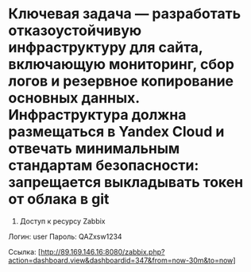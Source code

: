 # Ключевая задача — разработать отказоустойчивую инфраструктуру для сайта, включающую мониторинг, сбор логов и резервное копирование основных данных. Инфраструктура должна размещаться в Yandex Cloud и отвечать минимальным стандартам безопасности: запрещается выкладывать токен от облака в git

1. Доступ к ресурсу Zabbix

Логин: user
Пароль: QAZxsw1234

Ссылка: [http://89.169.146.16:8080/zabbix.php?action=dashboard.view&dashboardid=347&from=now-30m&to=now]
